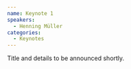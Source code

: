 ```yaml
---
name: Keynote 1
speakers:
  - Henning Müller
categories:
  - Keynotes
---
```


Title and details to be announced shortly.